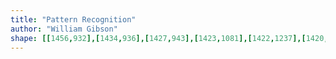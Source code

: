 ```yaml
---
title: "Pattern Recognition"
author: "William Gibson"
shape: [[1456,932],[1434,936],[1427,943],[1423,1081],[1422,1237],[1420,1255],[1418,1351],[1419,1360],[1416,1439],[1416,1594],[1419,1614],[1416,1623],[1418,1631],[1423,1635],[1442,1642],[1531,1641],[1534,1640],[1538,1635],[1537,1582],[1539,1341],[1543,1127],[1543,1029],[1546,944],[1544,935],[1538,933],[1462,932]]
---
```

